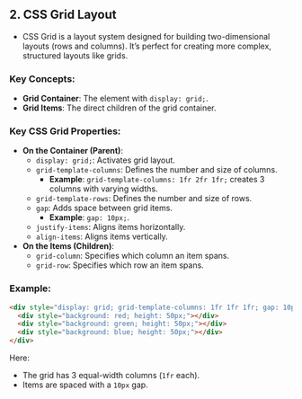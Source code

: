 ## 2. **CSS Grid Layout**

- CSS Grid is a layout system designed for building two-dimensional layouts (rows and columns). It’s perfect for creating more complex, structured layouts like grids.

### Key Concepts:

- **Grid Container**: The element with `display: grid;`.
- **Grid Items**: The direct children of the grid container.

### Key CSS Grid Properties:

- **On the Container (Parent)**:
    - `display: grid;`: Activates grid layout.
    - `grid-template-columns`: Defines the number and size of columns.
        - **Example**: `grid-template-columns: 1fr 2fr 1fr;` creates 3 columns with varying widths.
    - `grid-template-rows`: Defines the number and size of rows.
    - `gap`: Adds space between grid items.
        - **Example**: `gap: 10px;`.
    - `justify-items`: Aligns items horizontally.
    - `align-items`: Aligns items vertically.
- **On the Items (Children)**:
    - `grid-column`: Specifies which column an item spans.
    - `grid-row`: Specifies which row an item spans.

### Example:

```html
<div style="display: grid; grid-template-columns: 1fr 1fr 1fr; gap: 10px;">
  <div style="background: red; height: 50px;"></div>
  <div style="background: green; height: 50px;"></div>
  <div style="background: blue; height: 50px;"></div>
</div>
```

Here:

- The grid has 3 equal-width columns (`1fr` each).
- Items are spaced with a `10px` gap.